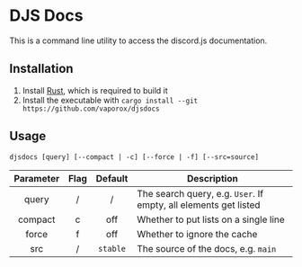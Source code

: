 # DJS Docs

This is a command line utility to access the discord.js documentation.

## Installation

1. Install [Rust](https://rust-lang.org), which is required to build it
2. Install the executable with `cargo install --git https://github.com/vaporox/djsdocs`

## Usage

```
djsdocs [query] [--compact | -c] [--force | -f] [--src=source]
```

| Parameter | Flag | Default  | Description                                                      |
|:---------:|:----:|:--------:|------------------------------------------------------------------|
| query     | /    | /        | The search query, e.g. `User`. If empty, all elements get listed |
| compact   | c    | off      | Whether to put lists on a single line                            |
| force     | f    | off      | Whether to ignore the cache                                      |
| src       | /    | `stable` | The source of the docs, e.g. `main`                              |
